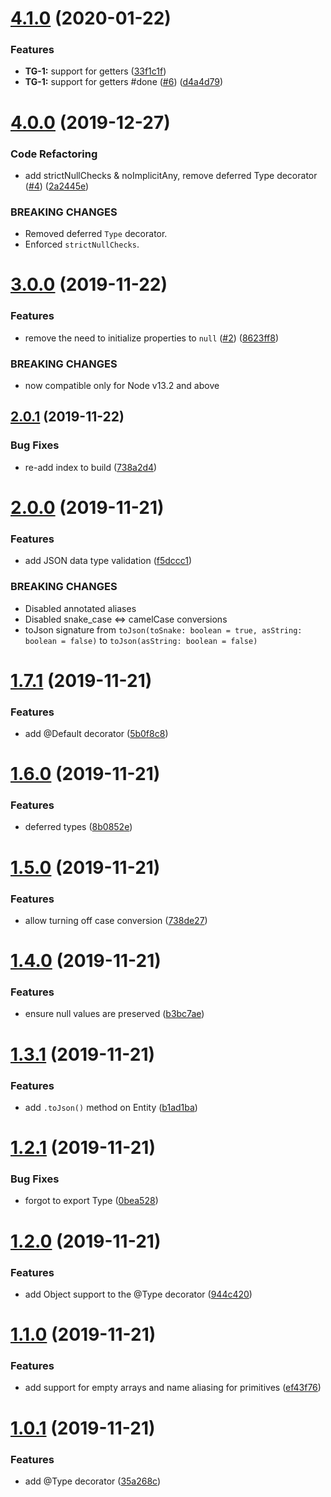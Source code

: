 # [4.1.0](https://github.com/insurgent-lab/ts-entity/compare/v4.0.0...v4.1.0) (2020-01-22)


### Features

* **TG-1:** support for getters ([33f1c1f](https://github.com/insurgent-lab/ts-entity/commit/33f1c1f8084a5a8b275875c1ad64c1781fc5b6ce))
* **TG-1:** support for getters #done ([#6](https://github.com/insurgent-lab/ts-entity/issues/6)) ([d4a4d79](https://github.com/insurgent-lab/ts-entity/commit/d4a4d7985f91a2c21d80667c349a50432213c4fa))

# [4.0.0](https://github.com/insurgent-lab/ts-entity/compare/v3.0.0...v4.0.0) (2019-12-27)


### Code Refactoring

* add strictNullChecks & noImplicitAny, remove deferred Type decorator ([#4](https://github.com/insurgent-lab/ts-entity/issues/4)) ([2a2445e](https://github.com/insurgent-lab/ts-entity/commit/2a2445e7955d51ebaecb3e032a5663af99d43941))


### BREAKING CHANGES

* Removed deferred `Type` decorator.
* Enforced `strictNullChecks`.

# [3.0.0](https://github.com/insurgent-lab/ts-entity/compare/v2.0.1...v3.0.0) (2019-11-22)


### Features

* remove the need to initialize properties to `null` ([#2](https://github.com/insurgent-lab/ts-entity/issues/2)) ([8623ff8](https://github.com/insurgent-lab/ts-entity/commit/8623ff8623c881ce068ac02107bbfb4370818332))


### BREAKING CHANGES

* now compatible only for Node v13.2 and above

## [2.0.1](https://github.com/insurgent-lab/ts-entity/compare/v2.0.0...v2.0.1) (2019-11-22)


### Bug Fixes

* re-add index to build ([738a2d4](https://github.com/insurgent-lab/ts-entity/commit/738a2d4717e477670df30feb3b13834dfdc6835f))

# [2.0.0](https://github.com/insurgent-lab/ts-entity/compare/v1.7.1...v2.0.0) (2019-11-21)


### Features

* add JSON data type validation ([f5dccc1](https://github.com/insurgent-lab/ts-entity/commit/f5dccc1e83020f2ddbaf0e9a929b5f002f0e73bf))


### BREAKING CHANGES

* Disabled annotated aliases
* Disabled snake_case <=> camelCase conversions
* toJson signature from `toJson(toSnake: boolean = true, asString: boolean = false)` to `toJson(asString: boolean = false)`

# [1.7.1](https://github.com/insurgent-lab/ts-entity/compare/v1.6.0...v1.7.1) (2019-11-21)


### Features

* add @Default decorator ([5b0f8c8](https://github.com/insurgent-lab/ts-entity/commit/5b0f8c86107422e8d5cd57f2d2a792ad928e7e5e))

# [1.6.0](https://github.com/insurgent-lab/ts-entity/compare/v1.5.0...v1.6.0) (2019-11-21)


### Features

* deferred types ([8b0852e](https://github.com/insurgent-lab/ts-entity/commit/8b0852e9f24eb921c123f9f82dc0001f4d73547b))

# [1.5.0](https://github.com/insurgent-lab/ts-entity/compare/v1.4.0...v1.5.0) (2019-11-21)


### Features

* allow turning off case conversion ([738de27](https://github.com/insurgent-lab/ts-entity/commit/738de27891d085f2313a09180c2f5113f70947fc))

# [1.4.0](https://github.com/insurgent-lab/ts-entity/compare/v1.3.1...v1.4.0) (2019-11-21)


### Features

* ensure null values are preserved ([b3bc7ae](https://github.com/insurgent-lab/ts-entity/commit/b3bc7ae3baf2ef33fbfc856f3250459637f7bc26))

# [1.3.1](https://github.com/insurgent-lab/ts-entity/compare/v1.2.1...v1.3.1) (2019-11-21)


### Features

* add `.toJson()` method on Entity ([b1ad1ba](https://github.com/insurgent-lab/ts-entity/commit/b1ad1bacc72fa51571d7c86106e86aaceec97499))

# [1.2.1](https://github.com/insurgent-lab/ts-entity/compare/v1.2.0...v1.2.1) (2019-11-21)


### Bug Fixes

* forgot to export Type ([0bea528](https://github.com/insurgent-lab/ts-entity/commit/0bea528828fcca8ef75ef1961d3392e6f35aac0e))

# [1.2.0](https://github.com/insurgent-lab/ts-entity/compare/v1.1.0...v1.2.0) (2019-11-21)


### Features

* add Object support to the @Type decorator ([944c420](https://github.com/insurgent-lab/ts-entity/commit/944c42096834b794c350063bed400ed96d5b68f8))

# [1.1.0](https://github.com/insurgent-lab/ts-entity/compare/v1.0.1...v1.1.0) (2019-11-21)


### Features

* add support for empty arrays and name aliasing for primitives ([ef43f76](https://github.com/insurgent-lab/ts-entity/commit/ef43f76218617eb43780f71f6fc5a44de806d378))

# [1.0.1](https://github.com/insurgent-lab/ts-entity/compare/35a268cd9ecb13106c74d7947af728314fbfc574...v1.0.1) (2019-11-21)


### Features

* add @Type decorator ([35a268c](https://github.com/insurgent-lab/ts-entity/commit/35a268cd9ecb13106c74d7947af728314fbfc574))
